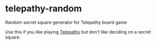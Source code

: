 # telepathy-random
Random secret square generator for Telepathy board game

Use this if you like playing [Telepathy](http://telepathygames.com/portfolio/products-telepathy-original/) but don't like deciding on a secret square.
